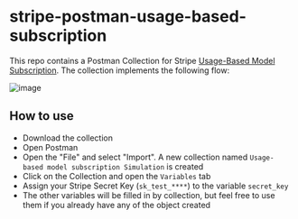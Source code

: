 # stripe-postman-usage-based-subscription

This repo contains a Postman Collection for Stripe [Usage-Based Model Subscription](https://stripe.com/docs/billing/subscriptions/usage-based?locale=en-GB#lifecycle). The collection implements the following flow: 

![image](https://github.com/gverni-stripe/stripe-postman-usage-based-subscription/assets/95485729/8cd6cbf5-4e5a-41e2-88a5-b57048d08401)


## How to use
* Download the collection 
* Open Postman 
* Open the "File" and select "Import". A new collection named `Usage-based model subscription Simulation` is created
* Click on the Collection and open the `Variables` tab 
* Assign your Stripe Secret Key (`sk_test_****`) to the variable `secret_key`
* The other variables will be filled in by collection, but feel free to use them if you already have any of the object created 
